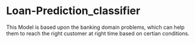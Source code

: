 # Loan-Prediction_classifier
This Model is based upon the banking domain problems, which can help them to reach the right customer at right time based on certian conditions.
